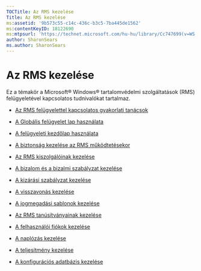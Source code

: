 ```yaml
---
TOCTitle: Az RMS kezelése
Title: Az RMS kezelése
ms:assetid: '9b573c55-c14c-436c-b3c5-7ba445de1562'
ms:contentKeyID: 18122690
ms:mtpsurl: 'https://technet.microsoft.com/hu-hu/library/Cc747699(v=WS.10)'
author: SharonSears
ms.author: SharonSears
---
```


Az RMS kezelése
===============

Ez a témakör a Microsoft® Windows® tartalomvédelmi szolgáltatások (RMS) felügyeletével kapcsolatos tudnivalókat tartalmaz.

-   [Az RMS felügyelettel kapcsolatos gyakorlati tanácsok](https://technet.microsoft.com/385f8112-da00-417f-a2b8-42dc1e06b717)

-   [A Globális felügyelet lap használata](https://technet.microsoft.com/57bbf402-2351-4dee-823c-27f4dd32447c)

-   [A felügyeleti kezdőlap használata](https://technet.microsoft.com/6c155977-bd0e-47d6-ac65-1746cddb505e)

-   [A biztonság kezelése az RMS működtetésekor](https://technet.microsoft.com/62050812-de4f-4392-8d63-f2f89aa01ed4)

-   [Az RMS kiszolgálóinak kezelése](https://technet.microsoft.com/7dcd8edc-5d88-421c-b95a-142202d691f0)

-   [A bizalom és a bizalmi szabályzat kezelése](https://technet.microsoft.com/1c96ee74-fd28-4511-be21-087e2b04c3ee)

-   [A kizárási szabályzat kezelése](https://technet.microsoft.com/ee31e099-e095-4648-95da-0009fbeb48cb)

-   [A visszavonás kezelése](https://technet.microsoft.com/df732a7d-1fb0-4845-87ca-fab4bc5f98a0)

-   [A jogmegadási sablonok kezelése](https://technet.microsoft.com/718286dc-3399-4556-96c9-ec3a33d31877)

-   [Az RMS tanúsítványainak kezelése](https://technet.microsoft.com/ff11a03c-927a-48a7-a462-ffd2c3f684c2)

-   [A felhasználói fiókok kezelése](https://technet.microsoft.com/a4d90f3d-ba1b-40e0-b5c2-e0065cac962f)

-   [A naplózás kezelése](https://technet.microsoft.com/8fccfc57-2135-494e-8e44-f6191bf5e4a0)

-   [A teljesítmény kezelése](https://technet.microsoft.com/72ff5946-12c4-410f-81e7-99aeb3ad623c)

-   [A konfigurációs adatbázis kezelése](https://technet.microsoft.com/21551ca0-d09e-48ee-a9b3-287ed4586db7)